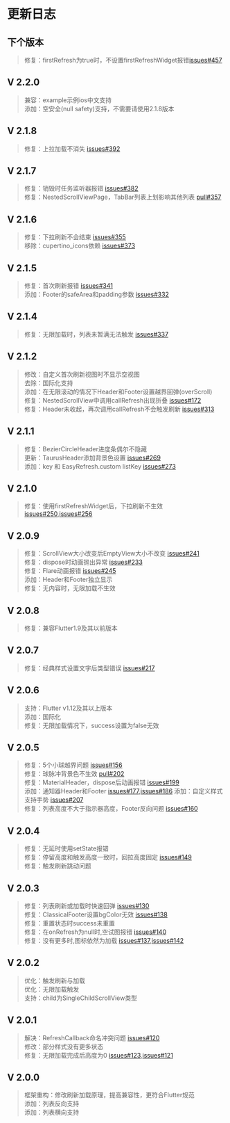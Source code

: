 # 更新日志

## 下个版本
>修复：firstRefresh为true时，不设置firstRefreshWidget报错[issues#457](https://github.com/xuelongqy/flutter_easyrefresh/issues/457)  

## V 2.2.0
>兼容：example示例ios中文支持  
>添加：空安全(null safety)支持，不需要请使用2.1.8版本  

## V 2.1.8
>修复：上拉加载不消失 [issues#392](https://github.com/xuelongqy/flutter_easyrefresh/issues/392)  

## V 2.1.7
>修复：销毁时任务监听器报错 [issues#382](https://github.com/xuelongqy/flutter_easyrefresh/issues/382)  
>修复：NestedScrollViewPage，TabBar列表上划影响其他列表 [pull#357](https://github.com/xuelongqy/flutter_easyrefresh/pull/357)  

## V 2.1.6
>修复：下拉刷新不会结束 [issues#355](https://github.com/xuelongqy/flutter_easyrefresh/issues/355)  
>移除：cupertino_icons依赖 [issues#373](https://github.com/xuelongqy/flutter_easyrefresh/issues/373)  

## V 2.1.5
>修复：首次刷新报错 [issues#341](https://github.com/xuelongqy/flutter_easyrefresh/issues/341)  
>添加：Footer的safeArea和padding参数 [issues#332](https://github.com/xuelongqy/flutter_easyrefresh/issues/332)  

## V 2.1.4
>修复：无限加载时，列表未暂满无法触发 [issues#337](https://github.com/xuelongqy/flutter_easyrefresh/issues/337)  

## V 2.1.2
>修改：自定义首次刷新视图时不显示空视图  
>去除：国际化支持  
>添加：在无限滚动的情况下Header和Footer设置越界回弹(overScroll)  
>修复：NestedScrollView中调用callRefresh出现折叠 [issues#172](https://github.com/xuelongqy/flutter_easyrefresh/issues/172)  
>修复：Header未收起，再次调用callRefresh不会触发刷新 [issues#313](https://github.com/xuelongqy/flutter_easyrefresh/issues/313)  

## V 2.1.1
>修复：BezierCircleHeader进度条偶尔不隐藏  
>更新：TaurusHeader添加背景色设置 [issues#269](https://github.com/xuelongqy/flutter_easyrefresh/issues/269)  
>添加：key 和 EasyRefresh.custom listKey [issues#273](https://github.com/xuelongqy/flutter_easyrefresh/issues/273)   

## V 2.1.0
>修复：使用firstRefreshWidget后，下拉刷新不生效 [issues#250](https://github.com/xuelongqy/flutter_easyrefresh/issues/250),[issues#256](https://github.com/xuelongqy/flutter_easyrefresh/issues/256)  

## V 2.0.9
>修复：ScrollView大小改变后EmptyView大小不改变 [issues#241](https://github.com/xuelongqy/flutter_easyrefresh/issues/241)  
>修复：dispose时动画抛出异常 [issues#233](https://github.com/xuelongqy/flutter_easyrefresh/issues/233)  
>修复：Flare动画报错 [issues#245](https://github.com/xuelongqy/flutter_easyrefresh/issues/245)  
>添加：Header和Footer独立显示  
>修复：无内容时，无限加载不生效  

## V 2.0.8
>修复：兼容Flutter1.9及其以前版本  

## V 2.0.7
>修复：经典样式设置文字后类型错误 [issues#217](https://github.com/xuelongqy/flutter_easyrefresh/issues/217)  

## V 2.0.6
>支持：Flutter v1.12及其以上版本  
>添加：国际化  
>修复：无限加载情况下，success设置为false无效  

## V 2.0.5
>修复：5个小球越界问题 [issues#156](https://github.com/xuelongqy/flutter_easyrefresh/issues/156)  
>修复：球脉冲背景色不生效 [pull#202](https://github.com/xuelongqy/flutter_easyrefresh/pull/202)  
>修复：MaterialHeader，dispose后动画报错 [issues#199](https://github.com/xuelongqy/flutter_easyrefresh/issues/199)  
>添加：通知器Header和Footer [issues#177](https://github.com/xuelongqy/flutter_easyrefresh/issues/177),[issues#186](https://github.com/xuelongqy/flutter_easyrefresh/issues/186) 
>添加：自定义样式支持手势 [issues#207](https://github.com/xuelongqy/flutter_easyrefresh/issues/207)  
>修复：列表高度不大于指示器高度，Footer反向问题 [issues#160](https://github.com/xuelongqy/flutter_easyrefresh/issues/160)   

## V 2.0.4
>修复：无延时使用setState报错   
>修复：停留高度和触发高度一致时，回拉高度固定 [issues#149](https://github.com/xuelongqy/flutter_easyrefresh/issues/149)   
>修复：触发刷新跳动问题   

## V 2.0.3
>修复：列表刷新或加载时快速回弹 [issues#130](https://github.com/xuelongqy/flutter_easyrefresh/issues/130)   
>修复：ClassicalFooter设置bgColor无效 [issues#138](https://github.com/xuelongqy/flutter_easyrefresh/issues/138)   
>修复：重置状态时success未重置   
>修复：在onRefresh为null时,空试图报错 [issues#140](https://github.com/xuelongqy/flutter_easyrefresh/issues/140)   
>修复：没有更多时,图标依然为加载 [issues#137](https://github.com/xuelongqy/flutter_easyrefresh/issues/137),[issues#142](https://github.com/xuelongqy/flutter_easyrefresh/issues/142)   

## V 2.0.2
>优化：触发刷新与加载   
>优化：无限加载触发   
>支持：child为SingleChildScrollView类型   

## V 2.0.1
>解决：RefreshCallback命名冲突问题 [issues#120](https://github.com/xuelongqy/flutter_easyrefresh/issues/120)  
>修改：部分样式没有更多状态  
>修复：无限加载完成后高度为0 [issues#123](https://github.com/xuelongqy/flutter_easyrefresh/issues/123),[issues#121](https://github.com/xuelongqy/flutter_easyrefresh/issues/121)  

## V 2.0.0
>框架重构：修改刷新加载原理，提高兼容性，更符合Flutter规范  
>添加：列表反向支持  
>添加：列表横向支持  
